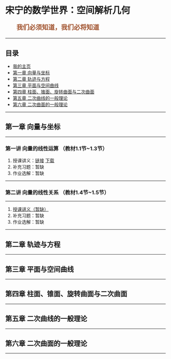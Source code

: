 # 宋宁的数学世界：空间解析几何

<p style="color:sienna;font-family:KaiTi;margin-left:35px;font-weight:bold;font-size:20px";>
    我们必须知道，我们必将知道
</p>

---

## 目录
+ <a href="/index.html"> 我的主页 </a>
+ <a href="#ch-01">第一章 向量与坐标</a>
+ <a href="#ch-02">第二章 轨迹与方程</a>
+ <a href="#ch-03">第三章 平面与空间曲线</a>
+ <a href="#ch-04">第四章 柱面、锥面、旋转曲面与二次曲面</a>
+ <a href="#ch-05">第五章 二次曲线的一般理论</a>
+ <a href="#ch-06">第六章 二次曲面的一般理论</a>

---

## <a name="ch-01"> 第一章 向量与坐标 </a>

---

### 第一讲 向量的线性运算 （教材1.1节~1.3节）</h3>

1. 授课讲义：<a href="/html/lecture/analysegeo/ch-01/Sec01-03.html">链接</a> <a href="/html/lecture/analysegeo/ch-01/Sec01-03.pdf">下载</a>
2. 补充习题：暂缺
3. 作业选解：暂缺

---

### 第二讲 向量的线性关系 （教材1.4节~1.5节）</h3>

---

1. <a href="/html/lecture/analysegeo/ch-01/Sec04-05.html">授课讲义（暂缺）</a>
2. 补充习题：暂缺
3. 作业选解：暂缺

---

## <a name="ch-02"> 第二章 轨迹与方程 </a>

---

## <a name="ch-03"> 第三章 平面与空间曲线 </a>

---

## <a name="ch-04"> 第四章 柱面、锥面、旋转曲面与二次曲面 </a>

---

## <a name="ch-05"> 第五章 二次曲线的一般理论 </a>

---

## <a name="ch-06"> 第六章 二次曲面的一般理论 </a>

---
